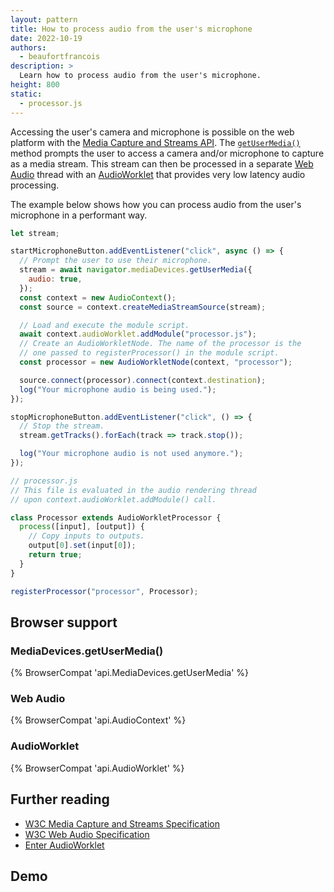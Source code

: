 ```yaml
---
layout: pattern
title: How to process audio from the user's microphone
date: 2022-10-19
authors:
  - beaufortfrancois
description: >
  Learn how to process audio from the user's microphone.
height: 800
static:
  - processor.js
---
```


Accessing the user's camera and microphone is possible on the web platform with the [Media Capture and Streams API](https://www.w3.org/TR/mediacapture-streams/). The [`getUserMedia()`](https://developer.mozilla.org/docs/Web/API/MediaDevices/getUserMedia) method prompts the user to access a camera and/or microphone to capture as a media stream. This stream can then be processed in a separate [Web Audio](https://developer.mozilla.org/docs/Web/API/Web_Audio_API) thread with an [AudioWorklet](https://developer.mozilla.org/docs/Web/API/AudioWorklet) that provides very low latency audio processing.

The example below shows how you can process audio from the user's microphone in a performant way.

```js
let stream;

startMicrophoneButton.addEventListener("click", async () => {
  // Prompt the user to use their microphone.
  stream = await navigator.mediaDevices.getUserMedia({
    audio: true,
  });
  const context = new AudioContext();
  const source = context.createMediaStreamSource(stream);

  // Load and execute the module script.
  await context.audioWorklet.addModule("processor.js");
  // Create an AudioWorkletNode. The name of the processor is the
  // one passed to registerProcessor() in the module script.
  const processor = new AudioWorkletNode(context, "processor");

  source.connect(processor).connect(context.destination);
  log("Your microphone audio is being used.");
});

stopMicrophoneButton.addEventListener("click", () => {
  // Stop the stream.
  stream.getTracks().forEach(track => track.stop());

  log("Your microphone audio is not used anymore.");
});
```

```js
// processor.js
// This file is evaluated in the audio rendering thread
// upon context.audioWorklet.addModule() call.

class Processor extends AudioWorkletProcessor {
  process([input], [output]) {
    // Copy inputs to outputs.
    output[0].set(input[0]);
    return true;
  }
}

registerProcessor("processor", Processor);
```

## Browser support

### MediaDevices.getUserMedia()

{% BrowserCompat 'api.MediaDevices.getUserMedia' %}

### Web Audio

{% BrowserCompat 'api.AudioContext' %}

### AudioWorklet

{% BrowserCompat 'api.AudioWorklet' %}

## Further reading

- [W3C Media Capture and Streams Specification](https://www.w3.org/TR/mediacapture-streams/)
- [W3C Web Audio Specification](https://webaudio.github.io/web-audio-api/)
- [Enter AudioWorklet](https://developer.chrome.com/blog/audio-worklet/)

## Demo


